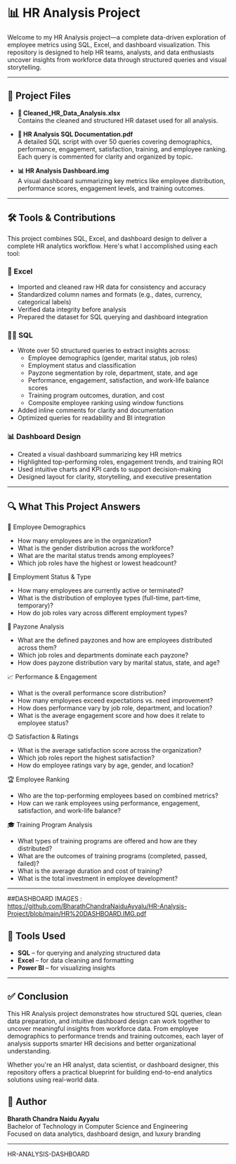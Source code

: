 # 📊 HR Analysis Project

Welcome to my HR Analysis project—a complete data-driven exploration of employee metrics using SQL, Excel, and dashboard visualization. This repository is designed to help HR teams, analysts, and data enthusiasts uncover insights from workforce data through structured queries and visual storytelling.

---

## 📁 Project Files

- **🧮 Cleaned_HR_Data_Analysis.xlsx**  
  Contains the cleaned and structured HR dataset used for all analysis.

- **📘 HR Analysis SQL Documentation.pdf**  
  A detailed SQL script with over 50 queries covering demographics, performance, engagement, satisfaction, training, and employee ranking. Each query is commented for clarity and organized by topic.

- **📊 HR Analysis Dashboard.img**  
  A visual dashboard summarizing key metrics like employee distribution, performance scores, engagement levels, and training outcomes.

---

## 🛠️ Tools & Contributions

This project combines SQL, Excel, and dashboard design to deliver a complete HR analytics workflow. Here's what I accomplished using each tool:

### 🧮 Excel
- Imported and cleaned raw HR data for consistency and accuracy  
- Standardized column names and formats (e.g., dates, currency, categorical labels)  
- Verified data integrity before analysis  
- Prepared the dataset for SQL querying and dashboard integration  

### 🧑‍💻 SQL
- Wrote over 50 structured queries to extract insights across:
  - Employee demographics (gender, marital status, job roles)
  - Employment status and classification
  - Payzone segmentation by role, department, state, and age
  - Performance, engagement, satisfaction, and work-life balance scores
  - Training program outcomes, duration, and cost
  - Composite employee ranking using window functions  
- Added inline comments for clarity and documentation  
- Optimized queries for readability and BI integration  

### 📊 Dashboard Design
- Created a visual dashboard summarizing key HR metrics  
- Highlighted top-performing roles, engagement trends, and training ROI  
- Used intuitive charts and KPI cards to support decision-making  
- Designed layout for clarity, storytelling, and executive presentation  

---

## 🔍 What This Project Answers

👥 Employee Demographics
- How many employees are in the organization?
- What is the gender distribution across the workforce?
- What are the marital status trends among employees?
- Which job roles have the highest or lowest headcount?

🔄 Employment Status & Type
- How many employees are currently active or terminated?
- What is the distribution of employee types (full-time, part-time, temporary)?
- How do job roles vary across different employment types?

💸 Payzone Analysis
- What are the defined payzones and how are employees distributed across them?
- Which job roles and departments dominate each payzone?
- How does payzone distribution vary by marital status, state, and age?

📈 Performance & Engagement
- What is the overall performance score distribution?
- How many employees exceed expectations vs. need improvement?
- How does performance vary by job role, department, and location?
- What is the average engagement score and how does it relate to employee status?

😊 Satisfaction & Ratings
- What is the average satisfaction score across the organization?
- Which job roles report the highest satisfaction?
- How do employee ratings vary by age, gender, and location?

🏆 Employee Ranking
- Who are the top-performing employees based on combined metrics?
- How can we rank employees using performance, engagement, satisfaction, and work-life balance?

🎓 Training Program Analysis
- What types of training programs are offered and how are they distributed?
- What are the outcomes of training programs (completed, passed, failed)?
- What is the average duration and cost of training?
- What is the total investment in employee development?
  
---
##DASHBOARD IMAGES : https://github.com/BharathChandraNaiduAyyalu/HR-Analysis-Project/blob/main/HR%20DASHBOARD.IMG.pdf

## 🧰 Tools Used

- **SQL** – for querying and analyzing structured data  
- **Excel** – for data cleaning and formatting  
- **Power BI** – for visualizing insights  

---

## ✅ Conclusion

This HR Analysis project demonstrates how structured SQL queries, clean data preparation, and intuitive dashboard design can work together to uncover meaningful insights from workforce data. From employee demographics to performance trends and training outcomes, each layer of analysis supports smarter HR decisions and better organizational understanding.

Whether you're an HR analyst, data scientist, or dashboard designer, this repository offers a practical blueprint for building end-to-end analytics solutions using real-world data.


## 👤 Author

**Bharath Chandra Naidu Ayyalu**  
Bachelor of Technology in Computer Science and Engineering  
Focused on data analytics, dashboard design, and luxury branding

---



HR-ANALYSIS-DASHBOARD
